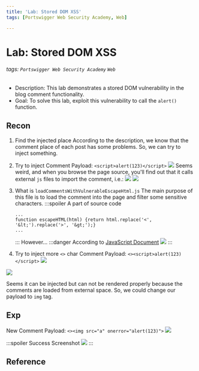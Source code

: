 ```yaml
---
title: 'Lab: Stored DOM XSS'
tags: [Portswigger Web Security Academy, Web]

---
```


# Lab: Stored DOM XSS
###### tags: `Portswigger Web Security Academy` `Web`
* Description: This lab demonstrates a stored DOM vulnerability in the blog comment functionality.
* Goal: To solve this lab, exploit this vulnerability to call the `alert()` function.

## Recon
1. Find the injected place
According to the description, we know that the comment place of each post has some problems. So, we can try to inject something.
2. Try to inject
Comment Payload: `<script>alert(123)</script>`
![](https://i.imgur.com/JF1oEdx.png)
Seems weird, and when you browse the page source, you'll find out that it calls external `js` files to import the comment, i.e.:
![](https://i.imgur.com/1EOREIf.png)
![](https://i.imgur.com/BCeovon.png)

3. What is `loadCommentsWithVulnerableEscapeHtml.js`
The main purpose of this file is to load the comment into the page and filter some sensitive characters.
    :::spoiler A part of source code
    ```javascript!
    ...
    function escapeHTML(html) {return html.replace('<', '&lt;').replace('>', '&gt;');}
    ...
    ```
    :::
    However...
    :::danger
    According to [JavaScript Document](https://developer.mozilla.org/zh-TW/docs/Web/JavaScript/Reference/Global_Objects/String/replace)
    ![](https://i.imgur.com/KgJD2oy.png)
    :::
4. Try to inject more `<>` char
Comment Payload: `<><script>alert(123)</script>`
![](https://i.imgur.com/Rs7A0tc.png)

![](https://i.imgur.com/KKyKuie.png)

Seems it can be injected but can not be rendered properly because the comments are loaded from external space. So, we could change our payload to `img` tag.

## Exp
New Comment Payload: `<><img src="a" onerror="alert(123)">`
![](https://i.imgur.com/eONdVV6.png)

:::spoiler Success Screenshot
![](https://i.imgur.com/DBHEhM3.png)
:::

## Reference
